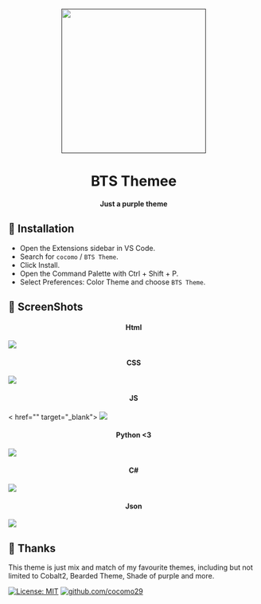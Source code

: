 <p align="center" > 
    <a href="" target="_blank"> <img height="290px"src="https://media.discordapp.net/attachments/818827898345095168/933243135876800572/BTS_Theme.jpg?width=566&height=566"/> </a>
<p/>

<h1 align="center">BTS Themee</h1>
<h4 align="center">Just a purple theme</h4>

## 🚀 Installation

- Open the Extensions sidebar in VS Code.
- Search for `cocomo` / `BTS Theme`.
- Click Install.
- Open the Command Palette with Ctrl + Shift + P.
- Select Preferences: Color Theme and choose `BTS Theme`.

## 📸 ScreenShots
<h4 align="center">Html</h4>
<a href="" target="_blank"> <img src="https://media.discordapp.net/attachments/818827898345095168/933246695406452796/unknown.png?width=904&height=566"/> </a>
<h4 align="center">CSS</h4>
<a href="" target="_blank"> <img src="https://media.discordapp.net/attachments/818827898345095168/933246654784618526/unknown.png?width=906&height=566"/> </a>
<h4 align="center">JS</h4>
< href="" target="_blank"> <img src="https://media.discordapp.net/attachments/818827898345095168/933248484868501504/unknown.png?width=906&height=566"/> </a>
<h4 align="center">Python <3</h4>
<a href="" target="_blank"> <img src="https://media.discordapp.net/attachments/818827898345095168/933246317097009162/unknown.png?width=906&height=566"/> </a>
<h4 align="center">C#</h4>
<a href="" target="_blank"> <img src="https://media.discordapp.net/attachments/818827898345095168/933248484868501504/unknown.png?width=906&height=566"/> </a>
<h4 align="center">Json</h4>
<a href="" target="_blank"> <img src="https://cdn.discordapp.com/attachments/818827898345095168/933353464812154900/BTS_Theme-color-theme.json_-_bts-theme_-_Visual_Studio_Code_19_01_2022_6_12_57_pm.png"/> </a>

## 💜 Thanks
This theme is just mix and match of my favourite themes, including but not limited to Cobalt2, Bearded Theme, Shade of purple and more.


[![License: MIT](https://img.shields.io/badge/License-MIT-purple.svg)](https://opensource.org/licenses/MIT) <a href=https://github.com/cocomo29><img src="https://img.shields.io/badge/-Follow%20me-purple" alt="github.com/cocomo29">
